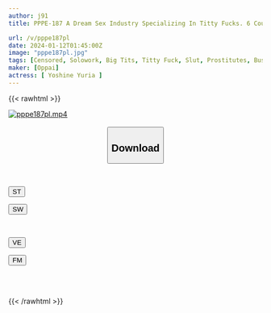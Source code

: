 ```yaml
---
author: j91
title: PPPE-187 A Dream Sex Industry Specializing In Titty Fucks. 6 Courses Of Absolute Squirting In Bust-emphasizing Costumes. Specializing In Breasts [extreme Paizuri Techniques And Super Close Angles] Yuria Yoshine

url: /v/pppe187pl
date: 2024-01-12T01:45:00Z
image: "pppe187pl.jpg"
tags: [Censored, Solowork, Big Tits, Titty Fuck, Slut, Prostitutes, Busty Fetish	]
maker: [Oppai]
actress: [ Yoshine Yuria ]
---
```



{{< rawhtml >}}

<div class="video" data-videoid="G3jmWa7RB7F1LaL">
    <a href="javascript:;">
        <img src="/v/pppe187pl/pppe187pl.jpg" width="WIDTH" height="HEIGHT" alt="pppe187pl.mp4" loading="lazy">
    </a>
</div>

<script type="text/javascript" src="https://j91.asia/asset/on-demand-st.js"></script>

<br>
  <link rel="stylesheet" href="https://j91.asia/asset/bs5.css">
  
  <center>
  <button class="btn btn-primary" type="button" data-bs-toggle="collapse" data-bs-target=".multi-collapse" aria-expanded="false" aria-controls="multiCollapseExample1 multiCollapseExample2"><h2>Download</h2></button></center>
</p>
<div class="row">
  <div class="col">
    <div class="collapse multi-collapse" id="multiCollapseExample1">
      <div class="card card-body">
	      	      <br>
<div class="buttons">  
<p><a href="https://streamtape.to/v/G3jmWa7RB7F1LaL" target="_blank"><button class="btn-hover color-3"><i class="fa fa-download"></i> ST</button></a></p>
<p><a href="https://flaswish.com/o39u59xtzfqs" target="_blank"><button class="btn-hover color-2"><i class="fa fa-download"></i> SW</button></a></p></div>
    </div>
  </div>
</div>
  <div class="col">
    <div class="collapse multi-collapse" id="multiCollapseExample2">
      <div class="card card-body">
	      <br>
<div class="buttons">
<p><a href="javascript:;" target="_blank"><button class="btn-hover color-9"><i class="fa fa-download"></i> VE</button></a></p>
<p><a href="javascript:;" target="_blank"><button class="btn-hover color-8"><i class="fa fa-download"></i> FM</button></a></p></div>
<br><br>
      </div>
    </div>
  </div>
</div>

{{< /rawhtml >}}